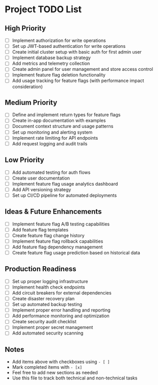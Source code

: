 # Project TODO List

## High Priority
- [ ] Implement authorization for write operations
- [ ] Set up JWT-based authentication for write operations
- [ ] Create initial cluster setup with basic auth for first admin user
- [ ] Implement database backup strategy
- [ ] Add metrics and telemetry collection
- [ ] Create admin panel for user management and store access control
- [ ] Implement feature flag deletion functionality
- [ ] Add usage tracking for feature flags (with performance impact consideration)

## Medium Priority
- [ ] Define and implement return types for feature flags
- [ ] Create in-app documentation with examples
- [ ] Document context structure and usage patterns
- [ ] Set up monitoring and alerting system
- [ ] Implement rate limiting for API endpoints
- [ ] Add request logging and audit trails

## Low Priority
- [ ] Add automated testing for auth flows
- [ ] Create user documentation
- [ ] Implement feature flag usage analytics dashboard
- [ ] Add API versioning strategy
- [ ] Set up CI/CD pipeline for automated deployments

## Ideas & Future Enhancements
- [ ] Implement feature flag A/B testing capabilities
- [ ] Add feature flag templates
- [ ] Create feature flag change history
- [ ] Implement feature flag rollback capabilities
- [ ] Add feature flag dependency management
- [ ] Create feature flag usage prediction based on historical data

## Production Readiness
- [ ] Set up proper logging infrastructure
- [ ] Implement health check endpoints
- [ ] Add circuit breakers for external dependencies
- [ ] Create disaster recovery plan
- [ ] Set up automated backup testing
- [ ] Implement proper error handling and reporting
- [ ] Add performance monitoring and optimization
- [ ] Create security audit checklist
- [ ] Implement proper secret management
- [ ] Add automated security scanning

## Notes
- Add items above with checkboxes using `- [ ]`
- Mark completed items with `- [x]`
- Feel free to add new sections as needed
- Use this file to track both technical and non-technical tasks 